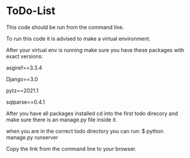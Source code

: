 # ToDo-List
This code should be run from the command line.

To run this code it is advised to make a virtual environment. 

After your virtual env is running make sure you have these packages with exact versions:

asgiref==3.3.4

Django==3.0

pytz==2021.1

sqlparse==0.4.1

After you have all packages installed cd into the first todo direcory and make sure there is an manage.py file inside it.

when you are in the correct todo directory you can run:
$ python manage.py runserver

Copy the link from the command line to your browser.
